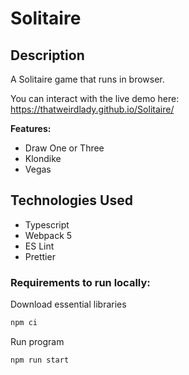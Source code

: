 # Solitaire

## Description

A Solitaire game that runs in browser.  

You can interact with the live demo here: https://thatweirdlady.github.io/Solitaire/ 

**Features:**
- Draw One or Three
- Klondike
- Vegas

## Technologies Used

- Typescript
- Webpack 5
- ES Lint
- Prettier

### Requirements to run locally:

Download essential libraries
```sh 
npm ci
```

Run program
```sh
npm run start
```




   




